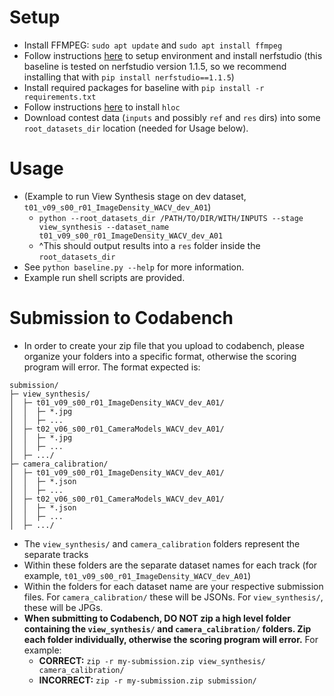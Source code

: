 # Setup
- Install FFMPEG: `sudo apt update` and `sudo apt install ffmpeg`
- Follow instructions [here](https://github.com/nerfstudio-project/nerfstudio?tab=readme-ov-file#1-installation-setup-the-environment) to setup environment and install nerfstudio (this baseline is tested on nerfstudio version 1.1.5, so we recommend installing that with `pip install nerfstudio==1.1.5`)
- Install required packages for baseline with `pip install -r requirements.txt`
- Follow instructions [here](https://github.com/cvg/Hierarchical-Localization?tab=readme-ov-file#installation) to install `hloc`
- Download contest data (`inputs` and possibly `ref` and `res` dirs) into some `root_datasets_dir` location (needed for Usage below).

# Usage
- (Example to run View Synthesis stage on dev dataset, `t01_v09_s00_r01_ImageDensity_WACV_dev_A01`)
    - `python --root_datasets_dir /PATH/TO/DIR/WITH/INPUTS --stage view_synthesis --dataset_name t01_v09_s00_r01_ImageDensity_WACV_dev_A01`
    - ^This should output results into a `res` folder inside the `root_datasets_dir`
- See `python baseline.py --help` for more information.
- Example run shell scripts are provided.


# Submission to Codabench
- In order to create your zip file that you upload to codabench, please organize your folders into a specific format, otherwise the scoring program will error. The format expected is:
```
submission/
├─ view_synthesis/
│  ├─ t01_v09_s00_r01_ImageDensity_WACV_dev_A01/
│  │  ├─ *.jpg
│  │  ├─ ...
│  ├─ t02_v06_s00_r01_CameraModels_WACV_dev_A01/
│  │  ├─ *.jpg
│  │  ├─ ...
│  ├─ .../
├─ camera_calibration/
│  ├─ t01_v09_s00_r01_ImageDensity_WACV_dev_A01/
│  │  ├─ *.json
│  │  ├─ ...
│  ├─ t02_v06_s00_r01_CameraModels_WACV_dev_A01/
│  │  ├─ *.json
│  │  ├─ ...
│  ├─ .../
```
- The `view_synthesis/` and `camera_calibration` folders represent the separate tracks
- Within these folders are the separate dataset names for each track (for example, `t01_v09_s00_r01_ImageDensity_WACV_dev_A01`)
- Within the folders for each dataset name are your respective submission files. For `camera_calibration/` these will be JSONs. For `view_synthesis/`, these will be JPGs. 
- **When submitting to Codabench, DO NOT zip a high level folder containing the `view_synthesis/` and `camera_calibration/` folders. Zip each folder individually, otherwise the scoring program will error.** For example:
    - **CORRECT:** `zip -r my-submission.zip view_synthesis/ camera_calibration/`
    - **INCORRECT:** `zip -r my-submission.zip submission/`
